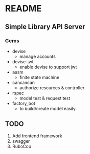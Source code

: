 # README

## Simple Library API Server

### Gems

* devise
    * manage accounts
* devise-jwt
    * enable devise to support jwt
* aasm
    * finite state machine
* cancancan
    * authorize resources & controller
* rspec
    * model test & request test
* factory_bot
    * to build/create model easily

## TODO
1. Add frontend framework
2. swagger
3. RuboCop
